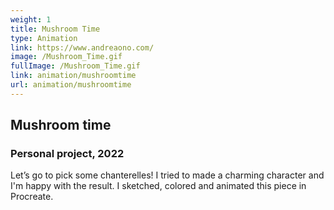 ```yaml
---
weight: 1
title: Mushroom Time
type: Animation
link: https://www.andreaono.com/
image: /Mushroom_Time.gif
fullImage: /Mushroom_Time.gif
link: animation/mushroomtime
url: animation/mushroomtime
---
```


## Mushroom time

### Personal project, 2022

Let’s go to pick some chanterelles! I tried to made a charming character and I'm happy with the result. 
I sketched, colored and animated this piece in Procreate.
